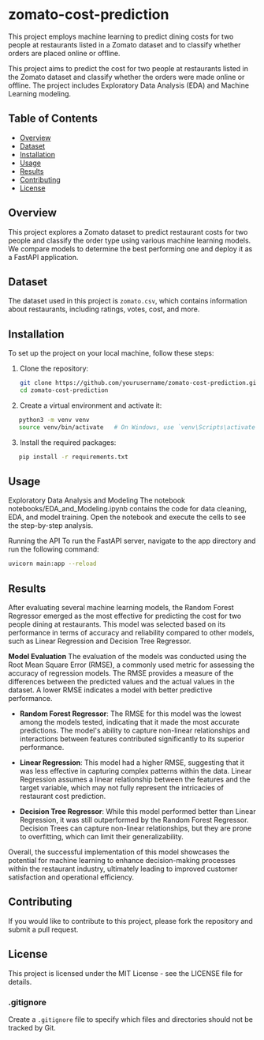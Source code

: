 # zomato-cost-prediction
This project employs machine learning to predict dining costs for two people at restaurants listed in a Zomato dataset and to classify whether orders are placed online or offline.

This project aims to predict the cost for two people at restaurants listed in the Zomato dataset and classify whether the orders were made online or offline. The project includes Exploratory Data Analysis (EDA) and Machine Learning modeling.

## Table of Contents
- [Overview](#overview)
- [Dataset](#dataset)
- [Installation](#installation)
- [Usage](#usage)
- [Results](#results)
- [Contributing](#contributing)
- [License](#license)

## Overview

This project explores a Zomato dataset to predict restaurant costs for two people and classify the order type using various machine learning models. We compare models to determine the best performing one and deploy it as a FastAPI application.

## Dataset

The dataset used in this project is `zomato.csv`, which contains information about restaurants, including ratings, votes, cost, and more.

## Installation

To set up the project on your local machine, follow these steps:

1. Clone the repository:
   ```bash
   git clone https://github.com/yourusername/zomato-cost-prediction.git
   cd zomato-cost-prediction
   ```

2. Create a virtual environment and activate it:
```bash
   python3 -m venv venv
   source venv/bin/activate   # On Windows, use `venv\Scripts\activate`
```

3. Install the required packages:
```bash
   pip install -r requirements.txt
```
## Usage
Exploratory Data Analysis and Modeling
The notebook notebooks/EDA_and_Modeling.ipynb contains the code for data cleaning, EDA, and model training. Open the notebook and execute the cells to see the step-by-step analysis.

Running the API
To run the FastAPI server, navigate to the app directory and run the following command:
```bash
uvicorn main:app --reload
```
## Results
After evaluating several machine learning models, the Random Forest Regressor emerged as the most effective for predicting the cost for two people dining at restaurants. This model was selected based on its performance in terms of accuracy and reliability compared to other models, such as Linear Regression and Decision Tree Regressor.

**Model Evaluation** 
The evaluation of the models was conducted using the Root Mean Square Error (RMSE), a commonly used metric for assessing the accuracy of regression models. The RMSE provides a measure of the differences between the predicted values and the actual values in the dataset. A lower RMSE indicates a model with better predictive performance.

- **Random Forest Regressor**: The RMSE for this model was the lowest among the models tested, indicating that it made the most accurate predictions. The model's ability to capture non-linear relationships and interactions between features contributed significantly to its superior performance.

- **Linear Regression**: This model had a higher RMSE, suggesting that it was less effective in capturing complex patterns within the data. Linear Regression assumes a linear relationship between the features and the target variable, which may not fully represent the intricacies of restaurant cost prediction.

- **Decision Tree Regressor**: While this model performed better than Linear Regression, it was still outperformed by the Random Forest Regressor. Decision Trees can capture non-linear relationships, but they are prone to overfitting, which can limit their generalizability.

Overall, the successful implementation of this model showcases the potential for machine learning to enhance decision-making processes within the restaurant industry, ultimately leading to improved customer satisfaction and operational efficiency.

## Contributing
If you would like to contribute to this project, please fork the repository and submit a pull request.

## License
This project is licensed under the MIT License - see the LICENSE file for details.

### .gitignore

Create a `.gitignore` file to specify which files and directories should not be tracked by Git.

